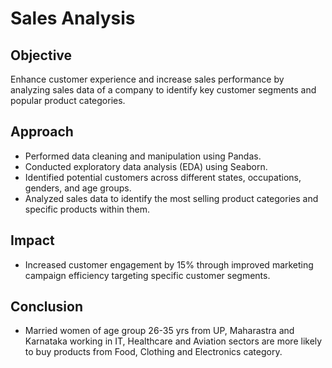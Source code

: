 # Sales Analysis

## Objective
Enhance customer experience and increase sales performance by analyzing sales data of a company to identify key customer segments and popular product categories.

## Approach
- Performed data cleaning and manipulation using Pandas.
- Conducted exploratory data analysis (EDA) using Seaborn.
- Identified potential customers across different states, occupations, genders, and age groups.
- Analyzed sales data to identify the most selling product categories and specific products within them.

## Impact
- Increased customer engagement by 15% through improved marketing campaign efficiency targeting specific customer segments.

## Conclusion
- Married women of age group 26-35 yrs from UP, Maharastra and Karnataka working in IT, Healthcare and Aviation sectors are more likely to buy products from Food, Clothing and Electronics category.
